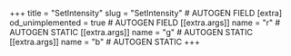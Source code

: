 +++
title = "SetIntensity"
slug = "SetIntensity" # AUTOGEN FIELD
[extra]
od_unimplemented = true # AUTOGEN FIELD
[[extra.args]]
name = "r" # AUTOGEN STATIC
[[extra.args]]
name = "g" # AUTOGEN STATIC
[[extra.args]]
name = "b" # AUTOGEN STATIC
+++